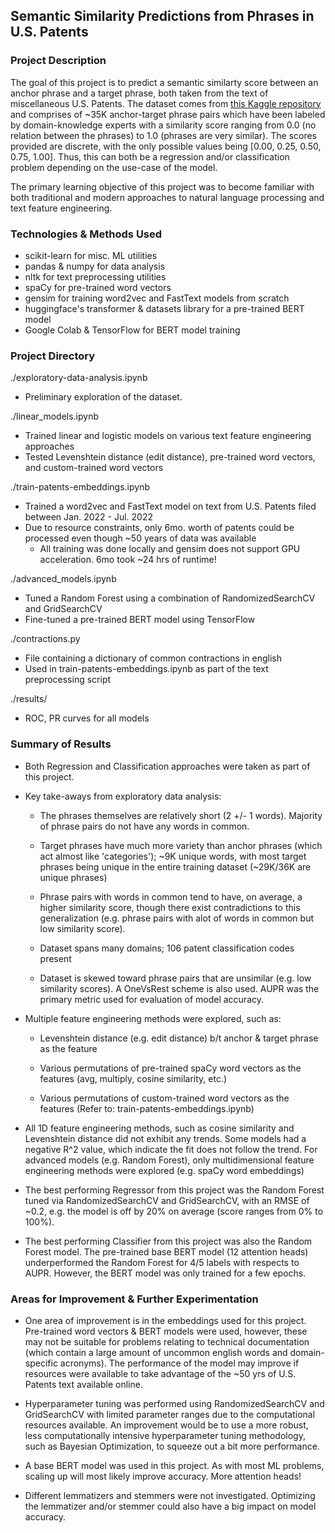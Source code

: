 ## Semantic Similarity Predictions from Phrases in U.S. Patents

### Project Description
The goal of this project is to predict a semantic similarty score between an anchor phrase and a target phrase, both taken from the text of miscellaneous U.S. Patents. The dataset comes from [this Kaggle repository](https://www.kaggle.com/competitions/us-patent-phrase-to-phrase-matching) and comprises of ~35K anchor-target phrase pairs which have been labeled by domain-knowledge experts with a similarity score ranging from 0.0 (no relation between the phrases) to 1.0 (phrases are very similar). The scores provided are discrete, with the only possible values being [0.00, 0.25, 0.50, 0.75, 1.00]. Thus, this can both be a regression and/or classification problem depending on the use-case of the model.

The primary learning objective of this project was to become familiar with both traditional and modern approaches to natural language processing and text feature engineering.


### Technologies & Methods Used
* scikit-learn for misc. ML utilities
* pandas & numpy for data analysis
* nltk for text preprocessing utilities
* spaCy for pre-trained word vectors
* gensim for training word2vec and FastText models from scratch
* huggingface's transformer & datasets library for a pre-trained BERT model
* Google Colab & TensorFlow for BERT model training


### Project Directory
./exploratory-data-analysis.ipynb
* Preliminary exploration of the dataset.

./linear_models.ipynb
* Trained linear and logistic models on various text feature engineering approaches
* Tested Levenshtein distance (edit distance), pre-trained word vectors, and custom-trained word vectors

./train-patents-embeddings.ipynb
* Trained a word2vec and FastText model on text from U.S. Patents filed between Jan. 2022 - Jul. 2022
* Due to resource constraints, only 6mo. worth of patents could be processed even though ~50 years of data was available
    * All training was done locally and gensim does not support GPU acceleration. 6mo took ~24 hrs of runtime!

./advanced_models.ipynb
* Tuned a Random Forest using a combination of RandomizedSearchCV and GridSearchCV
* Fine-tuned a pre-trained BERT model using TensorFlow

./contractions.py
* File containing a dictionary of common contractions in english
* Used in train-patents-embeddings.ipynb as part of the text preprocessing script

./results/
* ROC, PR curves for all models


### Summary of Results
* Both Regression and Classification approaches were taken as part of this project.

* Key take-aways from exploratory data analysis:
    * The phrases themselves are relatively short (2 +/- 1 words). Majority of phrase pairs do not have any words in common. 

    * Target phrases have much more variety than anchor phrases (which act almost like 'categories'); ~9K unique words, with most target phrases being unique in the entire training dataset (~29K/36K are unique phrases)

    * Phrase pairs with words in common tend to have, on average, a higher similarity score, though there exist contradictions to this generalization (e.g. phrase pairs with alot of words in common but low similarity score).

    * Dataset spans many domains; 106 patent classification codes present

    * Dataset is skewed toward phrase pairs that are unsimilar (e.g. low similarity scores). A OneVsRest scheme is also used. AUPR was the primary metric used for evaluation of model accuracy.

* Multiple feature engineering methods were explored, such as:
    * Levenshtein distance (e.g. edit distance) b/t anchor & target phrase as the feature

    * Various permutations of pre-trained spaCy word vectors as the features (avg, multiply, cosine similarity, etc.)

    * Various permutations of custom-trained word vectors as the features (Refer to: train-patents-embeddings.ipynb)    

* All 1D feature engineering methods, such as cosine similarity and Levenshtein distance did not exhibit any trends. Some models had a negative R^2 value, which indicate the fit does not follow the trend. For advanced models (e.g. Random Forest), only multidimensional feature engineering methods were explored (e.g. spaCy word embeddings)

* The best performing Regressor from this project was the Random Forest tuned via RandomizedSearchCV and GridSearchCV, with an RMSE of ~0.2, e.g. the model is off by 20% on average (score ranges from 0% to 100%).

* The best performing Classifier from this project was also the Random Forest model. The pre-trained base BERT model (12 attention heads) underperformed the Random Forest for 4/5 labels with respects to AUPR. However, the BERT model was only trained for a few epochs. 


### Areas for Improvement & Further Experimentation

* One area of improvement is in the embeddings used for this project. Pre-trained word vectors & BERT models were used, however, these may not be suitable for problems relating to technical documentation (which contain a large amount of uncommon english words and domain-specific acronyms). The performance of the model may improve if resources were available to take advantage of the ~50 yrs of U.S. Patents text available online.

* Hyperparameter tuning was performed using RandomizedSearchCV and GridSearchCV with limited parameter ranges due to the computational resources available. An improvement would be to use a more robust, less computationally intensive hyperparameter tuning methodology, such as Bayesian Optimization, to squeeze out a bit more performance.

* A base BERT model was used in this project. As with most ML problems, scaling up will most likely improve accuracy. More attention heads!

* Different lemmatizers and stemmers were not investigated. Optimizing the lemmatizer and/or stemmer could also have a big impact on model accuracy.